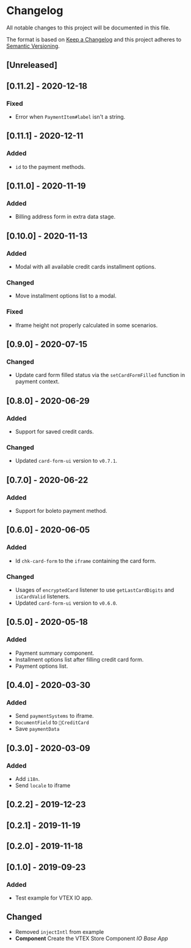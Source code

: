 # Changelog

All notable changes to this project will be documented in this file.

The format is based on [Keep a Changelog](http://keepachangelog.com/en/1.0.0/)
and this project adheres to [Semantic Versioning](http://semver.org/spec/v2.0.0.html).

## [Unreleased]

## [0.11.2] - 2020-12-18
### Fixed
- Error when `PaymentItem#label` isn't a string.

## [0.11.1] - 2020-12-11
### Added
- `id` to the payment methods.

## [0.11.0] - 2020-11-19
### Added
- Billing address form in extra data stage.

## [0.10.0] - 2020-11-13
### Added
- Modal with all available credit cards installment options.

### Changed
- Move installment options list to a modal.

### Fixed
- Iframe height not properly calculated in some scenarios.

## [0.9.0] - 2020-07-15
### Changed
- Update card form filled status via the `setCardFormFilled` function in payment context.

## [0.8.0] - 2020-06-29
### Added
- Support for saved credit cards.

### Changed
- Updated `card-form-ui` version to `v0.7.1`.

## [0.7.0] - 2020-06-22
### Added
- Support for boleto payment method.

## [0.6.0] - 2020-06-05
### Added
- Id `chk-card-form` to the `iframe` containing the card form.

### Changed
- Usages of `encryptedCard` listener to use `getLastCardDigits` and `isCardValid` listeners.
- Updated `card-form-ui` version to `v0.6.0`.

## [0.5.0] - 2020-05-18
### Added
- Payment summary component.
- Installment options list after filling credit card form.
- Payment options list.

## [0.4.0] - 2020-03-30
### Added
- Send `paymentSystems` to iframe.
- `DocumentField` to `CreditCard`
- Save `paymentData`

## [0.3.0] - 2020-03-09
### Added
- Add `i18n`.
- Send `locale` to iframe

## [0.2.2] - 2019-12-23

## [0.2.1] - 2019-11-19

## [0.2.0] - 2019-11-18

## [0.1.0] - 2019-09-23
### Added
- Test example for VTEX IO app.

## Changed
- Removed `injectIntl` from example
- **Component** Create the VTEX Store Component _IO Base App_
